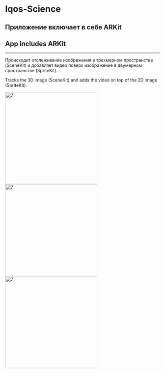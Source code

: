 # Iqos-Science
## Приложение включает в себе ARKit
## App includes ARKit
___

Происходит отслеживание изображения в трехмерном пространстве (SceneKit) и добавляет видео поверх изображение в двумерном пространстве (SpriteKit).


Tracks the 3D image (SceneKit) and adds the video on top of the 2D image (SpriteKit).

 <img width="300" alt="7" src="https://user-images.githubusercontent.com/99130444/199109114-e5366657-cef5-43f1-93c0-00c5c05a7f2d.png">

 <img width="300" alt="7" src="https://user-images.githubusercontent.com/99130444/199110434-8e9f6ea7-b214-463f-bb03-2cc2e152bbdb.jpg">

 <img width="300" alt="7" src="https://user-images.githubusercontent.com/99130444/199110464-b9d646c6-46e5-4d81-ad67-72c8277eb1b0.jpg">



